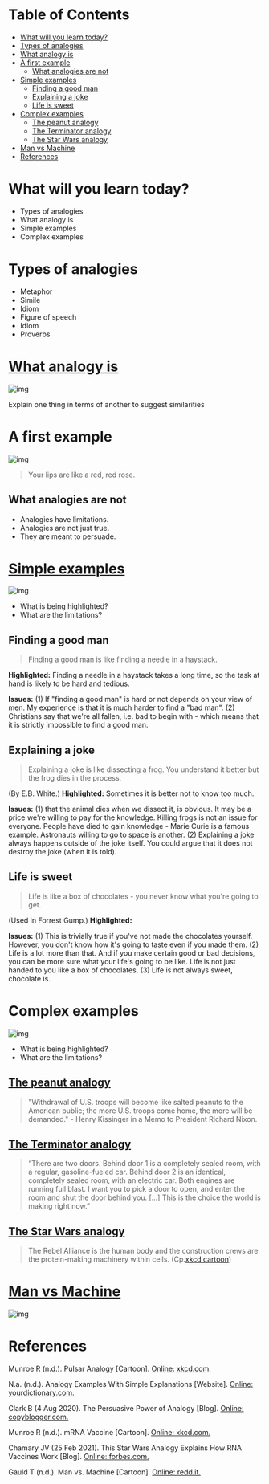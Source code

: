 
# Table of Contents

-   [What will you learn today?](#org0e58394)
-   [Types of analogies](#org93062c2)
-   [What analogy is](#orgd57f455)
-   [A first example](#org512f026)
    -   [What analogies are not](#org56bdfb6)
-   [Simple examples](#org39f41d8)
    -   [Finding a good man](#orga349bb2)
    -   [Explaining a joke](#org9766396)
    -   [Life is sweet](#orge239a0a)
-   [Complex examples](#org0af2c4e)
    -   [The peanut analogy](#org758381b)
    -   [The Terminator analogy](#orgabe5087)
    -   [The Star Wars analogy](#orgec6c626)
-   [Man vs Machine](#orgae17fbf)
-   [References](#org2b814bd)



<a id="org0e58394"></a>

# What will you learn today?

-   Types of analogies
-   What analogy is
-   Simple examples
-   Complex examples


<a id="org93062c2"></a>

# Types of analogies

-   Metaphor
-   Simile
-   Idiom
-   Figure of speech
-   Idiom
-   Proverbs


<a id="orgd57f455"></a>

# [What analogy is](#org609e837)

![img](./img/pulsar_analogy.png)

Explain one thing in terms of another to suggest similarities


<a id="org512f026"></a>

# A first example

![img](./img/rose.gif)

> Your lips are like a red, red rose.


<a id="org56bdfb6"></a>

## What analogies are not

-   Analogies have limitations.
-   Analogies are not just true.
-   They are meant to persuade.


<a id="org39f41d8"></a>

# [Simple examples](#org3ee19ea)

![img](./img/beach.gif)

-   What is being highlighted?
-   What are the limitations?


<a id="orga349bb2"></a>

## Finding a good man

> 
> 
> Finding a good man is like finding a needle in a haystack.

<div class="notes">


**Highlighted:** Finding a needle in a haystack takes a long time, so the task at
hand is likely to be hard and tedious.

**Issues:** (1) If "finding a good man" is hard or not depends on
your view of men. My experience is that it is much harder to find a
"bad man". (2) Christians say that we're all fallen, i.e. bad to
begin with - which means that it is strictly impossible to find a
good man.

</div>


<a id="org9766396"></a>

## Explaining a joke

> 
> 
> Explaining a joke is like dissecting a frog. You understand it
> better but the frog dies in the process.

<div class="notes">


(By E.B. White.) **Highlighted:** Sometimes it is better not to know
too much.

**Issues:** (1) that the animal dies when we dissect it, is
obvious. It may be a price we're willing to pay for the
knowledge. Killing frogs is not an issue for everyone. People have
died to gain knowledge - Marie Curie is a famous
example. Astronauts willing to go to space is another. (2)
Explaining a joke always happens outside of the joke itself. You
could argue that it does not destroy the joke (when it is told).

</div>


<a id="orge239a0a"></a>

## Life is sweet

> 
> 
> Life is like a box of chocolates - you never know what you're going
> to get.

<div class="notes">


(Used in Forrest Gump.) **Highlighted:**

**Issues:** (1) This is trivially true if you've not made the
chocolates yourself. However, you don't know how it's going to
taste even if you made them. (2) Life is a lot more than that. And
if you make certain good or bad decisions, you can be more sure
what your life's going to be like. Life is not just handed to you
like a box of chocolates. (3) Life is not always sweet, chocolate
is.

</div>


<a id="org0af2c4e"></a>

# Complex examples

![img](./img/elf.gif)

-   What is being highlighted?
-   What are the limitations?


<a id="org758381b"></a>

## [The peanut analogy](#org3ee19ea)

> 
> 
> "Withdrawal of U.S. troops will become like salted peanuts to the
> American public; the more U.S. troops come home, the more will be
> demanded." - Henry Kissinger in a Memo to President Richard Nixon.


<a id="orgabe5087"></a>

## [The Terminator analogy](#org16c071f)

> 
> 
> “There are two doors. Behind door 1 is a completely sealed room,
> with a regular, gasoline-fueled car. Behind door 2 is an identical,
> completely sealed room, with an electric car. Both engines are
> running full blast. I want you to pick a door to open, and enter
> the room and shut the door behind you. [&#x2026;] This is the choice the
> world is making right now.”


<a id="orgec6c626"></a>

## [The Star Wars analogy](#org1847b1a)

> The Rebel Alliance is the human body and the construction crews are
> the protein-making machinery within cells. (Cp.[xkcd cartoon](#orgb6b0e2c))


<a id="orgae17fbf"></a>

# [Man vs Machine](#org8a29c22)

![img](./img/manvsmachine.jpg)


<a id="org2b814bd"></a>

# References

<a id="org609e837"></a> Munroe R (n.d.). Pulsar Analogy [Cartoon]. [Online:
xkcd.com.](https://xkcd.com/2413)

<a id="org3ee19ea"></a> N.a. (n.d.). Analogy Examples With Simple Explanations
[Website]. [Online: yourdictionary.com.](https://examples.yourdictionary.com/analogy-ex.html)

<a id="org16c071f"></a> Clark B (4 Aug 2020). The Persuasive Power of
Analogy [Blog]. [Online: copyblogger.com.](https://copyblogger.com/persuasive-analogies/)

<a id="orgb6b0e2c"></a> Munroe R (n.d.). mRNA Vaccine [Cartoon]. [Online:
xkcd.com.](https://xkcd.com/2425)

<a id="org1847b1a"></a> Chamary JV (25 Feb 2021). This Star Wars Analogy
Explains How RNA Vaccines Work [Blog]. [Online: forbes.com.](https://www.forbes.com/sites/jvchamary/2021/02/25/coronavirus-star-wars-mrna-vaccine/?sh=44b8718f5050)

<a id="org8a29c22"></a> Gauld T (n.d.). Man vs. Machine [Cartoon]. [Online: redd.it.](https://i.redd.it/io5zqjcus9uy.jpg)

